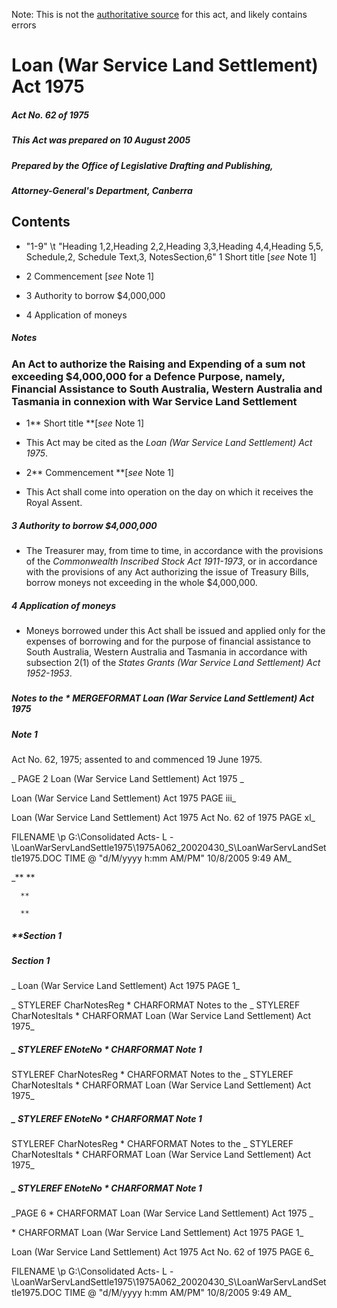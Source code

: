 Note: This is not the [authoritative source](https://www.comlaw.gov.au/Details/C2004C00539) for this act, and likely contains errors

# Loan (War Service Land Settlement) Act 1975

##### Act No. 62 of 1975

##### This Act was prepared on 10 August 2005

##### Prepared by the Office of Legislative Drafting and Publishing,
##### Attorney-General's Department, Canberra


## 
## Contents


   *   "1-9" \t "Heading 1,2,Heading 2,2,Heading 3,3,Heading 4,4,Heading 5,5, Schedule,2, Schedule Text,3, NotesSection,6" 1	Short title [_see_ Note 1]	 

   * 2	Commencement [_see_ Note 1]	 

   * 3	Authority to borrow $4,000,000	 

   * 4	Application of moneys	 

##### Notes	 

### 
### An Act to authorize the Raising and Expending of a sum not exceeding $4,000,000 for a Defence Purpose, namely, Financial Assistance to South Australia, Western Australia and Tasmania in connexion with War Service Land Settlement


  * 1**  Short title **[_see_ Note 1]

  * This Act may be cited as the _Loan (War Service Land Settlement) Act 1975_.

  * 2**  Commencement **[_see_ Note 1]

  * This Act shall come into operation on the day on which it receives the Royal Assent.

##### 3  Authority to borrow $4,000,000

  * The Treasurer may, from time to time, in accordance with the provisions of the _Commonwealth Inscribed Stock Act 1911-1973_, or in accordance with the provisions of any Act authorizing the issue of Treasury Bills, borrow moneys not exceeding in the whole $4,000,000.

##### 4  Application of moneys

  * Moneys borrowed under this Act shall be issued and applied only for the expenses of borrowing and for the purpose of financial assistance to South Australia, Western Australia and Tasmania in accordance with subsection 2(1) of the _States Grants (War Service Land Settlement) Act 1952-1953_.

##### 
##### Notes to the   \* MERGEFORMAT Loan (War Service Land Settlement) Act 1975


##### Note 1

Act No. 62, 1975; assented to and commenced 19 June 1975.

_ PAGE 2              Loan (War Service Land Settlement) Act 1975       _

  Loan (War Service Land Settlement) Act 1975                    PAGE iii_

  Loan (War Service Land Settlement) Act 1975         Act No. 62 of 1975        PAGE xl_

 FILENAME \p G:\Consolidated Acts\- L -\LoanWarServLandSettle1975\1975A062_20020430_S\LoanWarServLandSettle1975.DOC  TIME \@ "d/M/yyyy h:mm AM/PM" 10/8/2005 9:49 AM_

_**      **

      **

      **

##### **Section   1

      

      

      

##### Section   1

_  Loan (War Service Land Settlement) Act 1975                    PAGE 1_

_ STYLEREF  CharNotesReg  \* CHARFORMAT Notes to the  _ STYLEREF  CharNotesItals  \* CHARFORMAT Loan (War Service Land Settlement) Act 1975_

##### _ STYLEREF  ENoteNo \* CHARFORMAT Note 1

 STYLEREF  CharNotesReg  \* CHARFORMAT Notes to the  _ STYLEREF  CharNotesItals  \* CHARFORMAT Loan (War Service Land Settlement) Act 1975_

##### _ STYLEREF  ENoteNo \* CHARFORMAT Note 1

 STYLEREF  CharNotesReg  \* CHARFORMAT Notes to the  _ STYLEREF  CharNotesItals  \* CHARFORMAT Loan (War Service Land Settlement) Act 1975_

##### _ STYLEREF  ENoteNo \* CHARFORMAT Note 1

_PAGE  6              \* CHARFORMAT Loan (War Service Land Settlement) Act 1975       _

  \* CHARFORMAT Loan (War Service Land Settlement) Act 1975                    PAGE  1_

  Loan (War Service Land Settlement) Act 1975         Act No. 62 of 1975        PAGE 6_

 FILENAME \p G:\Consolidated Acts\- L -\LoanWarServLandSettle1975\1975A062_20020430_S\LoanWarServLandSettle1975.DOC  TIME \@ "d/M/yyyy h:mm AM/PM" 10/8/2005 9:49 AM_

